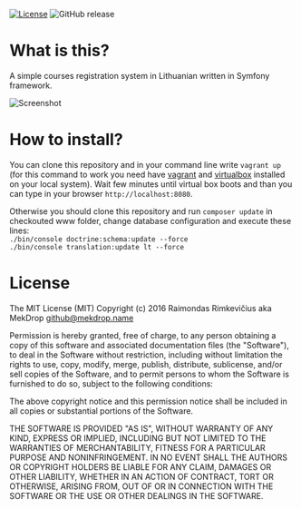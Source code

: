[![License](https://img.shields.io/github/license/MekDrop/JobTest-eMokiniai.lt-MokymuRegistracijos-Unfinished.svg?maxAge=2592000)](License.txt) ![GitHub release](https://img.shields.io/github/release/MekDrop/JobTest-eMokiniai.lt-MokymuRegistracijos-Unfinished.svg?maxAge=2592000)
# What is this?

A simple courses registration system in Lithuanian written in Symfony framework.

<img src="https://raw.githubusercontent.com/MekDrop/JobTest-eMokiniai.lt-MokymuRegistracijos-Unfinished/master/screenshot.png" alt="Screenshot" />

# How to install?

You can clone this repository and in your command line write `vagrant up` (for this command to work you need have [vagrant](https://www.vagrantup.com/downloads.html) and [virtualbox](https://www.virtualbox.org) installed on your local system). Wait few minutes until virtual box boots and than you can type in your browser `http://localhost:8080`.

Otherwise you should clone this repository and run `composer update` in checkouted www folder, change database configuration and execute these lines: <br />
`./bin/console doctrine:schema:update --force`<br />
`./bin/console translation:update lt --force`

# License

The MIT License (MIT)
Copyright (c) 2016 Raimondas Rimkevičius aka MekDrop <github@mekdrop.name>

Permission is hereby granted, free of charge, to any person obtaining a copy of this software and associated documentation files (the "Software"), to deal in the Software without restriction, including without limitation the rights to use, copy, modify, merge, publish, distribute, sublicense, and/or sell copies of the Software, and to permit persons to whom the Software is furnished to do so, subject to the following conditions:

The above copyright notice and this permission notice shall be included in all copies or substantial portions of the Software.

THE SOFTWARE IS PROVIDED "AS IS", WITHOUT WARRANTY OF ANY KIND, EXPRESS OR IMPLIED, INCLUDING BUT NOT LIMITED TO THE WARRANTIES OF MERCHANTABILITY, FITNESS FOR A PARTICULAR PURPOSE AND NONINFRINGEMENT. IN NO EVENT SHALL THE AUTHORS OR COPYRIGHT HOLDERS BE LIABLE FOR ANY CLAIM, DAMAGES OR OTHER LIABILITY, WHETHER IN AN ACTION OF CONTRACT, TORT OR OTHERWISE, ARISING FROM, OUT OF OR IN CONNECTION WITH THE SOFTWARE OR THE USE OR OTHER DEALINGS IN THE SOFTWARE.
